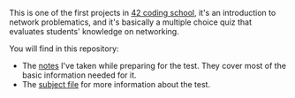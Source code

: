 This is one of the first projects in [42 coding school](https://en.wikipedia.org/wiki/42_(school)), it's an introduction to network problematics, and it's basically a multiple choice quiz that evaluates students' knowledge on networking.

You will find in this repository:

- The [notes](docs/netwhat.md) I've taken while preparing for the test. They cover most of the basic information needed for it.
- The [subject file](docs/en.subject.pdf) for more information about the test.
